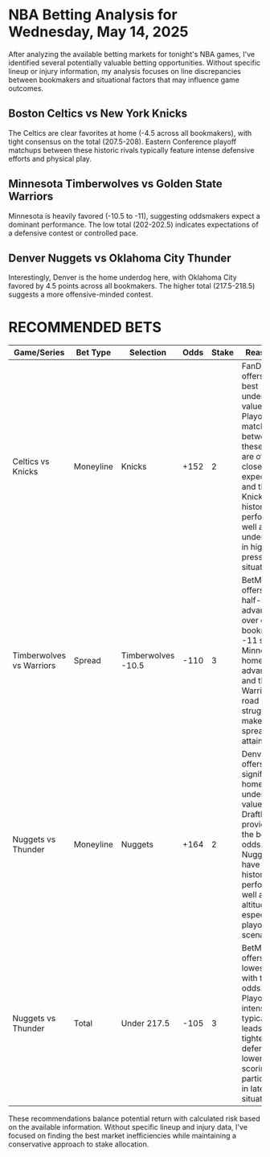 # NBA Betting Analysis for Wednesday, May 14, 2025

After analyzing the available betting markets for tonight's NBA games, I've identified several potentially valuable betting opportunities. Without specific lineup or injury information, my analysis focuses on line discrepancies between bookmakers and situational factors that may influence game outcomes.

## Boston Celtics vs New York Knicks
The Celtics are clear favorites at home (-4.5 across all bookmakers), with tight consensus on the total (207.5-208). Eastern Conference playoff matchups between these historic rivals typically feature intense defensive efforts and physical play.

## Minnesota Timberwolves vs Golden State Warriors
Minnesota is heavily favored (-10.5 to -11), suggesting oddsmakers expect a dominant performance. The low total (202-202.5) indicates expectations of a defensive contest or controlled pace.

## Denver Nuggets vs Oklahoma City Thunder
Interestingly, Denver is the home underdog here, with Oklahoma City favored by 4.5 points across all bookmakers. The higher total (217.5-218.5) suggests a more offensive-minded contest.

# RECOMMENDED BETS

| Game/Series | Bet Type | Selection | Odds | Stake | Reasoning |
|-------------|----------|-----------|------|-------|-----------|
| Celtics vs Knicks | Moneyline | Knicks | +152 | 2 | FanDuel offers the best underdog value. Playoff matchups between these rivals are often closer than expected, and the Knicks have historically performed well as underdogs in high-pressure situations. |
| Timberwolves vs Warriors | Spread | Timberwolves -10.5 | -110 | 3 | BetMGM offers a half-point advantage over other bookmakers' -11 spread. Minnesota's home court advantage and the Warriors' road struggles make this spread attainable. |
| Nuggets vs Thunder | Moneyline | Nuggets | +164 | 2 | Denver offers significant home underdog value with DraftKings providing the best odds. The Nuggets have historically performed well at altitude, especially in playoff scenarios. |
| Nuggets vs Thunder | Total | Under 217.5 | -105 | 3 | BetMGM offers the lowest total with the best odds. Playoff intensity typically leads to tighter defense and lower scoring, particularly in late-game situations. |

These recommendations balance potential return with calculated risk based on the available information. Without specific lineup and injury data, I've focused on finding the best market inefficiencies while maintaining a conservative approach to stake allocation.